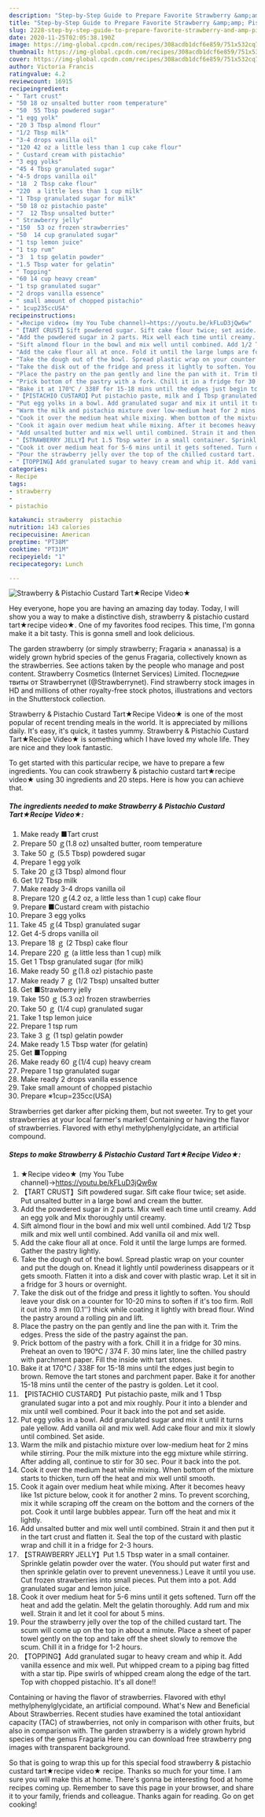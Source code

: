 ```yaml
---
description: "Step-by-Step Guide to Prepare Favorite Strawberry &amp;amp; Pistachio Custard Tart★Recipe Video★"
title: "Step-by-Step Guide to Prepare Favorite Strawberry &amp;amp; Pistachio Custard Tart★Recipe Video★"
slug: 2228-step-by-step-guide-to-prepare-favorite-strawberry-and-amp-pistachio-custard-tartrecipe-video
date: 2020-11-25T02:05:38.190Z
image: https://img-global.cpcdn.com/recipes/308acdb1dcf6e859/751x532cq70/strawberry-pistachio-custard-tart★recipe-video★-recipe-main-photo.jpg
thumbnail: https://img-global.cpcdn.com/recipes/308acdb1dcf6e859/751x532cq70/strawberry-pistachio-custard-tart★recipe-video★-recipe-main-photo.jpg
cover: https://img-global.cpcdn.com/recipes/308acdb1dcf6e859/751x532cq70/strawberry-pistachio-custard-tart★recipe-video★-recipe-main-photo.jpg
author: Victoria Francis
ratingvalue: 4.2
reviewcount: 16915
recipeingredient:
- " Tart crust"
- "50 18 oz unsalted butter room temperature"
- "50  55 Tbsp powdered sugar"
- "1 egg yolk"
- "20 3 Tbsp almond flour"
- "1/2 Tbsp milk"
- "3-4 drops vanilla oil"
- "120 42 oz a little less than 1 cup cake flour"
- " Custard cream with pistachio"
- "3 egg yolks"
- "45 4 Tbsp granulated sugar"
- "4-5 drops vanilla oil"
- "18  2 Tbsp cake flour"
- "220  a little less than 1 cup milk"
- "1 Tbsp granulated sugar for milk"
- "50 18 oz pistachio paste"
- "7  12 Tbsp unsalted butter"
- " Strawberry jelly"
- "150  53 oz frozen strawberries"
- "50  14 cup granulated sugar"
- "1 tsp lemon juice"
- "1 tsp rum"
- "3  1 tsp gelatin powder"
- "1.5 Tbsp water for gelatin"
- " Topping"
- "60 14 cup heavy cream"
- "1 tsp granulated sugar"
- "2 drops vanilla essence"
- " small amount of chopped pistachio"
- " 1cup235ccUSA"
recipeinstructions:
- "★Recipe video★ (my You Tube channel)→https://youtu.be/kFLuD3jQw6w"
- "【TART CRUST】Sift powdered sugar. Sift cake flour twice; set aside. Put unsalted butter in a large bowl and cream the butter."
- "Add the powdered sugar in 2 parts. Mix well each time until creamy. Add an egg yolk and Mix thoroughly until creamy."
- "Sift almond flour in the bowl and mix well until combined. Add 1/2 Tbsp milk and mix well until combined. Add vanilla oil and mix well."
- "Add the cake flour all at once. Fold it until the large lumps are formed. Gather the pastry lightly."
- "Take the dough out of the bowl. Spread plastic wrap on your counter and put the dough on. Knead it lightly until powderiness disappears or it gets smooth. Flatten it into a disk and cover with plastic wrap. Let it sit in a fridge for 3 hours or overnight."
- "Take the disk out of the fridge and press it lightly to soften. You should leave your disk on a counter for 10-20 mins to soften if it&#39;s too firm. Roll it out into 3 mm (0.1&#39;&#39;) thick while coating it lightly with bread flour. Wind the pastry around a rolling pin and lift."
- "Place the pastry on the pan gently and line the pan with it. Trim the edges. Press the side of the pastry against the pan."
- "Prick bottom of the pastry with a fork. Chill it in a fridge for 30 mins. Preheat an oven to 190℃ / 374 F. 30 mins later, line the chilled pastry with parchment paper. Fill the inside with tart stones."
- "Bake it at 170℃ / 338F for 15-18 mins until the edges just begin to brown. Remove the tart stones and parchment paper. Bake it for another 15-18 mins until the center of the pastry is golden. Let it cool."
- "【PISTACHIO CUSTARD】Put pistachio paste, milk and 1 Tbsp granulated sugar into a pot and mix roughly. Pour it into a blender and mix until well combined. Pour it back into the pot and set aside."
- "Put egg yolks in a bowl. Add granulated sugar and mix it until it turns pale yellow. Add vanilla oil and mix well. Add cake flour and mix it slowly until combined. Set aside."
- "Warm the milk and pistachio mixture over low-medium heat for 2 mins while stirring. Pour the milk mixture into the egg mixture while stirring. After adding all, continue to stir for 30 sec. Pour it back into the pot."
- "Cook it over the medium heat while mixing. When bottom of the mixture starts to thicken, turn off the heat and mix well until smooth."
- "Cook it again over medium heat while mixing. After it becomes heavy like 1st picture below, cook it for another 2 mins. To prevent scorching, mix it while scraping off the cream on the bottom and the corners of the pot. Cook it until large bubbles appear. Turn off the heat and mix it lightly."
- "Add unsalted butter and mix well until combined. Strain it and then put it in the tart crust and flatten it. Seal the top of the custard with plastic wrap and chill it in a fridge for 2-3 hours."
- "【STRAWBERRY JELLY】Put 1.5 Tbsp water in a small container. Sprinkle gelatin powder over the water. (You should put water first and then sprinkle gelatin over to prevent unevenness.) Leave it until you use. Cut frozen strawberries into small pieces. Put them into a pot. Add granulated sugar and lemon juice."
- "Cook it over medium heat for 5-6 mins until it gets softened. Turn off the heat and add the gelatin. Melt the gelatin thoroughly. Add rum and mix well. Strain it and let it cool for about 5 mins."
- "Pour the strawberry jelly over the top of the chilled custard tart. The scum will come up on the top in about a minute. Place a sheet of paper towel gently on the top and take off the sheet slowly to remove the scum. Chill it in a fridge for 1-2 hours."
- "【TOPPING】Add granulated sugar to heavy cream and whip it. Add vanilla essence and mix well. Put whipped cream to a piping bag fitted with a star tip. Pipe swirls of whipped cream along the edge of the tart. Top with chopped pistachio. It&#39;s all done!!"
categories:
- Recipe
tags:
- strawberry
- 
- pistachio

katakunci: strawberry  pistachio 
nutrition: 143 calories
recipecuisine: American
preptime: "PT38M"
cooktime: "PT31M"
recipeyield: "1"
recipecategory: Lunch

---
```



![Strawberry &amp; Pistachio Custard Tart★Recipe Video★](https://img-global.cpcdn.com/recipes/308acdb1dcf6e859/751x532cq70/strawberry-pistachio-custard-tart★recipe-video★-recipe-main-photo.jpg)

Hey everyone, hope you are having an amazing day today. Today, I will show you a way to make a distinctive dish, strawberry &amp; pistachio custard tart★recipe video★. One of my favorites food recipes. This time, I'm gonna make it a bit tasty. This is gonna smell and look delicious.

The garden strawberry (or simply strawberry; Fragaria × ananassa) is a widely grown hybrid species of the genus Fragaria, collectively known as the strawberries. See actions taken by the people who manage and post content. Strawberry Cosmetics (Internet Services) Limited. Последние твиты от Strawberrynet (@Strawberrynet). Find strawberry stock images in HD and millions of other royalty-free stock photos, illustrations and vectors in the Shutterstock collection.

Strawberry &amp; Pistachio Custard Tart★Recipe Video★ is one of the most popular of recent trending meals in the world. It is appreciated by millions daily. It's easy, it's quick, it tastes yummy. Strawberry &amp; Pistachio Custard Tart★Recipe Video★ is something which I have loved my whole life. They are nice and they look fantastic.


To get started with this particular recipe, we have to prepare a few ingredients. You can cook strawberry &amp; pistachio custard tart★recipe video★ using 30 ingredients and 20 steps. Here is how you can achieve that.

<!--inarticleads1-->

##### The ingredients needed to make Strawberry &amp; Pistachio Custard Tart★Recipe Video★:

1. Make ready  ■Tart crust
1. Prepare 50 ｇ(1.8 oz) unsalted butter, room temperature
1. Take 50 ｇ (5.5 Tbsp) powdered sugar
1. Prepare 1 egg yolk
1. Take 20 ｇ(3 Tbsp) almond flour
1. Get 1/2 Tbsp milk
1. Make ready 3-4 drops vanilla oil
1. Prepare 120 ｇ(4.2 oz, a little less than 1 cup) cake flour
1. Prepare  ■Custard cream with pistachio
1. Prepare 3 egg yolks
1. Take 45 ｇ(4 Tbsp) granulated sugar
1. Get 4-5 drops vanilla oil
1. Prepare 18 ｇ (2 Tbsp) cake flour
1. Prepare 220 ｇ (a little less than 1 cup) milk
1. Get 1 Tbsp granulated sugar (for milk)
1. Make ready 50 ｇ(1.8 oz) pistachio paste
1. Make ready 7 ｇ (1/2 Tbsp) unsalted butter
1. Get  ■Strawberry jelly
1. Take 150 ｇ (5.3 oz) frozen strawberries
1. Take 50 ｇ (1/4 cup) granulated sugar
1. Take 1 tsp lemon juice
1. Prepare 1 tsp rum
1. Take 3 ｇ (1 tsp) gelatin powder
1. Make ready 1.5 Tbsp water (for gelatin)
1. Get  ■Topping
1. Make ready 60 ｇ(1/4 cup) heavy cream
1. Prepare 1 tsp granulated sugar
1. Make ready 2 drops vanilla essence
1. Take  small amount of chopped pistachio
1. Prepare  ※1cup=235cc(USA)


Strawberries get darker after picking them, but not sweeter. Try to get your strawberries at your local farmer&#39;s market! Containing or having the flavor of strawberries. Flavored with ethyl methylphenylglycidate, an artificial compound. 

<!--inarticleads2-->

##### Steps to make Strawberry &amp; Pistachio Custard Tart★Recipe Video★:

1. ★Recipe video★ (my You Tube channel)→https://youtu.be/kFLuD3jQw6w
1. 【TART CRUST】Sift powdered sugar. Sift cake flour twice; set aside. Put unsalted butter in a large bowl and cream the butter.
1. Add the powdered sugar in 2 parts. Mix well each time until creamy. Add an egg yolk and Mix thoroughly until creamy.
1. Sift almond flour in the bowl and mix well until combined. Add 1/2 Tbsp milk and mix well until combined. Add vanilla oil and mix well.
1. Add the cake flour all at once. Fold it until the large lumps are formed. Gather the pastry lightly.
1. Take the dough out of the bowl. Spread plastic wrap on your counter and put the dough on. Knead it lightly until powderiness disappears or it gets smooth. Flatten it into a disk and cover with plastic wrap. Let it sit in a fridge for 3 hours or overnight.
1. Take the disk out of the fridge and press it lightly to soften. You should leave your disk on a counter for 10-20 mins to soften if it&#39;s too firm. Roll it out into 3 mm (0.1&#39;&#39;) thick while coating it lightly with bread flour. Wind the pastry around a rolling pin and lift.
1. Place the pastry on the pan gently and line the pan with it. Trim the edges. Press the side of the pastry against the pan.
1. Prick bottom of the pastry with a fork. Chill it in a fridge for 30 mins. Preheat an oven to 190℃ / 374 F. 30 mins later, line the chilled pastry with parchment paper. Fill the inside with tart stones.
1. Bake it at 170℃ / 338F for 15-18 mins until the edges just begin to brown. Remove the tart stones and parchment paper. Bake it for another 15-18 mins until the center of the pastry is golden. Let it cool.
1. 【PISTACHIO CUSTARD】Put pistachio paste, milk and 1 Tbsp granulated sugar into a pot and mix roughly. Pour it into a blender and mix until well combined. Pour it back into the pot and set aside.
1. Put egg yolks in a bowl. Add granulated sugar and mix it until it turns pale yellow. Add vanilla oil and mix well. Add cake flour and mix it slowly until combined. Set aside.
1. Warm the milk and pistachio mixture over low-medium heat for 2 mins while stirring. Pour the milk mixture into the egg mixture while stirring. After adding all, continue to stir for 30 sec. Pour it back into the pot.
1. Cook it over the medium heat while mixing. When bottom of the mixture starts to thicken, turn off the heat and mix well until smooth.
1. Cook it again over medium heat while mixing. After it becomes heavy like 1st picture below, cook it for another 2 mins. To prevent scorching, mix it while scraping off the cream on the bottom and the corners of the pot. Cook it until large bubbles appear. Turn off the heat and mix it lightly.
1. Add unsalted butter and mix well until combined. Strain it and then put it in the tart crust and flatten it. Seal the top of the custard with plastic wrap and chill it in a fridge for 2-3 hours.
1. 【STRAWBERRY JELLY】Put 1.5 Tbsp water in a small container. Sprinkle gelatin powder over the water. (You should put water first and then sprinkle gelatin over to prevent unevenness.) Leave it until you use. Cut frozen strawberries into small pieces. Put them into a pot. Add granulated sugar and lemon juice.
1. Cook it over medium heat for 5-6 mins until it gets softened. Turn off the heat and add the gelatin. Melt the gelatin thoroughly. Add rum and mix well. Strain it and let it cool for about 5 mins.
1. Pour the strawberry jelly over the top of the chilled custard tart. The scum will come up on the top in about a minute. Place a sheet of paper towel gently on the top and take off the sheet slowly to remove the scum. Chill it in a fridge for 1-2 hours.
1. 【TOPPING】Add granulated sugar to heavy cream and whip it. Add vanilla essence and mix well. Put whipped cream to a piping bag fitted with a star tip. Pipe swirls of whipped cream along the edge of the tart. Top with chopped pistachio. It&#39;s all done!!


Containing or having the flavor of strawberries. Flavored with ethyl methylphenylglycidate, an artificial compound. What&#39;s New and Beneficial About Strawberries. Recent studies have examined the total antioxidant capacity (TAC) of strawberries, not only in comparison with other fruits, but also in comparison with. The garden strawberry is a widely grown hybrid species of the genus Fragaria Here you can download free strawberry png images with transparent background. 

So that is going to wrap this up for this special food strawberry &amp; pistachio custard tart★recipe video★ recipe. Thanks so much for your time. I am sure you will make this at home. There's gonna be interesting food at home recipes coming up. Remember to save this page in your browser, and share it to your family, friends and colleague. Thanks again for reading. Go on get cooking!
